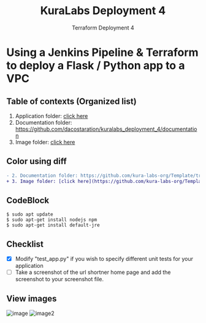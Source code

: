 <h1 align=center>KuraLabs Deployment 4</h1>
<div align=center>Terraform Deployment 4</div>

# Using a Jenkins Pipeline & Terraform to deploy a Flask / Python app to a VPC

## Table of contexts (Organized list)
1. Application folder: [click here](https://github.com/dacostaration/kuralabs_deployment_4)
2. Documentation folder: https://github.com/dacostaration/kuralabs_deployment_4/documentation
3. Image folder: [click here](https://github.com/dacostaration/kuralabs_deployment_4/images)

## Color using diff
``` diff
- 2. Documentation folder: https://github.com/kura-labs-org/Template/tree/main/Documentation
+ 3. Image folder: [click here](https://github.com/kura-labs-org/Template/tree/main/Images)
```

## CodeBlock
```
$ sudo apt update
$ sudo apt-get install nodejs npm
$ sudo apt-get install default-jre
```

## Checklist
- [x] Modify "test_app.py" if you wish to specify different unit tests for your application
- [ ] Take a screenshot of the url shortner home page and add the screenshot to your screenshot file.

## View images

![image](https://github.com/dacostaration/kuralabs_deployment_4/images/pipeline.png)
![image2](https://github.com/dacostaration/kuralabs_deployment_4/images/Deployment04-Simple-VPC1.png)
